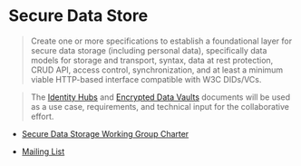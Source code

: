 # Secure Data Store

> Create one or more specifications to establish a foundational layer for secure data storage (including personal data), specifically
data models for storage and transport, syntax, data at rest protection, CRUD API, access control, synchronization, and at least a
minimum viable HTTP-based interface compatible with W3C DIDs/VCs.

> The [Identity Hubs](./identity-hub) and [Encrypted Data Vaults](./encrypted-data-vaults) documents will be used as a use case, requirements, and technical input for the
collaborative effort.

- [Secure Data Storage Working Group Charter](https://drive.google.com/file/d/1vf2CsD9QZstzrd6CJ4WFVHw0WKwwNLHf/view)

- [Mailing List](https://dif.groups.io/g/sds-wg/wiki/home)